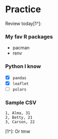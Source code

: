

# Practice

Review today[1^]:

### My fav R packages
- pacman
- renv

### Python I know 

- [x] ```pandas```
- [x] ```leaflet```
- [ ] ```polars``` 

### Sample CSV

```
1, Alma, 31
2, Betty, 21
3, Carson, 22
```

[1^]: Or tmw
